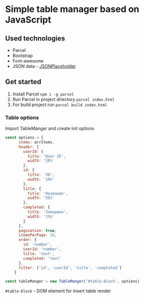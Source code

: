 # Simple table manager based on JavaScript

## Used technologies
* Parcel
* Bootstrap
* Font-awesome
* JSON data - [JSONPlaceholder](https://jsonplaceholder.typicode.com)

## Get started
1. Install Parcel `npm i -g parcel`
2. Run Parcel in project directory `parcel index.html`
3. For build project run `parcel build index.html`

### Table options
Import TableManger and create init options

```js
const options = {
      items: arrItems,
      header: {
        userId: {
          title: 'User ID',
          width: '20%'
        },
        id: {
          title: 'ID',
          width: '10%'
        },
        title: {
          title: 'Название',
          width: '55%'
        },
        completed: {
          title: 'Завершен',
          width: '15%'
        }
      },
      pagination: true,
      itemsPerPage: 10,
      order: {
        id: 'number',
        userId: 'number',
        title: 'text',
        completed: 'text'
      },
      filter: ['id', 'userId', 'title', 'completed']
    }

const tableManger = new TableManger('#table-block', options)
```

`#table-block` - DOM element for insert table render